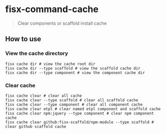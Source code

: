 fisx-command-cache
======
> Clear components or scaffold install cache

## How to use

### View the cache directory

```shell
fisx cache dir # view the cache root dir
fisx cache dir --type scaffold # view the scaffold cache dir
fisx cache dir --type component # view the component cache dir
```

### Clear cache

```shell
fisx cache clear # clear all cache
fisx cache clear --type scaffold # clear all scaffold cache
fisx cache clear --type component # clear all component cache
fisx cache clear etpl # clear named etpl component and scaffold cache
fisx cache clear npm:jquery --type component # clear npm component cache
fisx cache clear github:fisx-scaffold/npm-module --type scaffold # clear github scaffold cache
```
